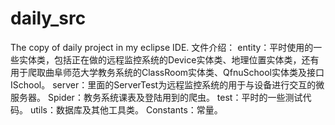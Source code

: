 # daily_src
The copy of daily project in my eclipse IDE.
文件介绍：
  entity：平时使用的一些实体类，包括正在做的远程监控系统的Device实体类、地理位置实体类，还有用于爬取曲阜师范大学教务系统的ClassRoom实体类、QfnuSchool实体类及接口ISchool。
  server：里面的ServerTest为远程监控系统的用于与设备进行交互的微服务器。
  Spider：教务系统课表及登陆用到的爬虫。
  test：平时的一些测试代码。
  utils：数据库及其他工具类。
  Constants：常量。
  
